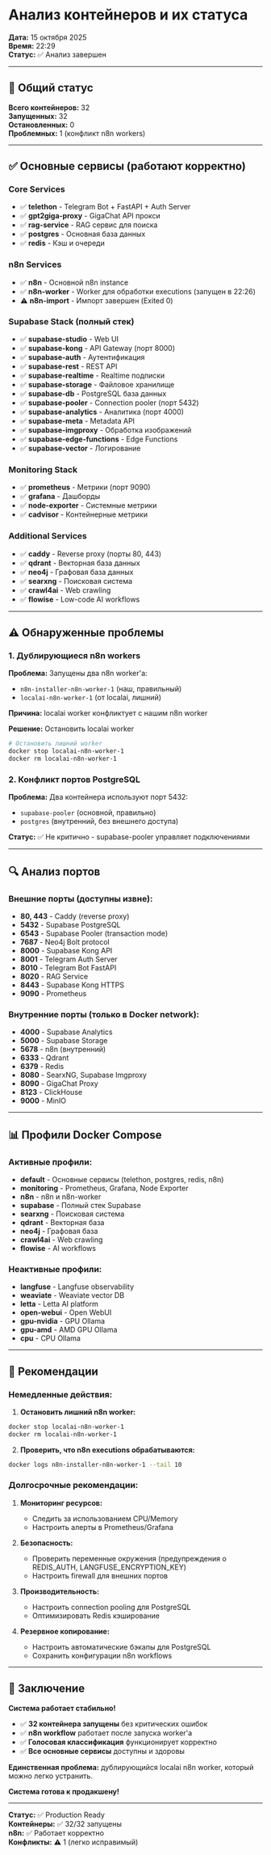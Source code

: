 # Анализ контейнеров и их статуса

**Дата:** 15 октября 2025  
**Время:** 22:29  
**Статус:** ✅ Анализ завершен

---

## 🎯 Общий статус

**Всего контейнеров:** 32  
**Запущенных:** 32  
**Остановленных:** 0  
**Проблемных:** 1 (конфликт n8n workers)

---

## ✅ Основные сервисы (работают корректно)

### Core Services
- ✅ **telethon** - Telegram Bot + FastAPI + Auth Server
- ✅ **gpt2giga-proxy** - GigaChat API прокси
- ✅ **rag-service** - RAG сервис для поиска
- ✅ **postgres** - Основная база данных
- ✅ **redis** - Кэш и очереди

### n8n Services
- ✅ **n8n** - Основной n8n instance
- ✅ **n8n-worker** - Worker для обработки executions (запущен в 22:26)
- ⚠️ **n8n-import** - Импорт завершен (Exited 0)

### Supabase Stack (полный стек)
- ✅ **supabase-studio** - Web UI
- ✅ **supabase-kong** - API Gateway (порт 8000)
- ✅ **supabase-auth** - Аутентификация
- ✅ **supabase-rest** - REST API
- ✅ **supabase-realtime** - Realtime подписки
- ✅ **supabase-storage** - Файловое хранилище
- ✅ **supabase-db** - PostgreSQL база данных
- ✅ **supabase-pooler** - Connection pooler (порт 5432)
- ✅ **supabase-analytics** - Аналитика (порт 4000)
- ✅ **supabase-meta** - Metadata API
- ✅ **supabase-imgproxy** - Обработка изображений
- ✅ **supabase-edge-functions** - Edge Functions
- ✅ **supabase-vector** - Логирование

### Monitoring Stack
- ✅ **prometheus** - Метрики (порт 9090)
- ✅ **grafana** - Дашборды
- ✅ **node-exporter** - Системные метрики
- ✅ **cadvisor** - Контейнерные метрики

### Additional Services
- ✅ **caddy** - Reverse proxy (порты 80, 443)
- ✅ **qdrant** - Векторная база данных
- ✅ **neo4j** - Графовая база данных
- ✅ **searxng** - Поисковая система
- ✅ **crawl4ai** - Web crawling
- ✅ **flowise** - Low-code AI workflows

---

## ⚠️ Обнаруженные проблемы

### 1. Дублирующиеся n8n workers

**Проблема:** Запущены два n8n worker'а:
- `n8n-installer-n8n-worker-1` (наш, правильный)
- `localai-n8n-worker-1` (от localai, лишний)

**Причина:** localai worker конфликтует с нашим n8n worker

**Решение:** Остановить localai worker

```bash
# Остановить лишний worker
docker stop localai-n8n-worker-1
docker rm localai-n8n-worker-1
```

### 2. Конфликт портов PostgreSQL

**Проблема:** Два контейнера используют порт 5432:
- `supabase-pooler` (основной, правильно)
- `postgres` (внутренний, без внешнего доступа)

**Статус:** ✅ Не критично - supabase-pooler управляет подключениями

---

## 🔍 Анализ портов

### Внешние порты (доступны извне):
- **80, 443** - Caddy (reverse proxy)
- **5432** - Supabase PostgreSQL
- **6543** - Supabase Pooler (transaction mode)
- **7687** - Neo4j Bolt protocol
- **8000** - Supabase Kong API
- **8001** - Telegram Auth Server
- **8010** - Telegram Bot FastAPI
- **8020** - RAG Service
- **8443** - Supabase Kong HTTPS
- **9090** - Prometheus

### Внутренние порты (только в Docker network):
- **4000** - Supabase Analytics
- **5000** - Supabase Storage
- **5678** - n8n (внутренний)
- **6333** - Qdrant
- **6379** - Redis
- **8080** - SearxNG, Supabase Imgproxy
- **8090** - GigaChat Proxy
- **8123** - ClickHouse
- **9000** - MinIO

---

## 📊 Профили Docker Compose

### Активные профили:
- **default** - Основные сервисы (telethon, postgres, redis, n8n)
- **monitoring** - Prometheus, Grafana, Node Exporter
- **n8n** - n8n и n8n-worker
- **supabase** - Полный стек Supabase
- **searxng** - Поисковая система
- **qdrant** - Векторная база
- **neo4j** - Графовая база
- **crawl4ai** - Web crawling
- **flowise** - AI workflows

### Неактивные профили:
- **langfuse** - Langfuse observability
- **weaviate** - Weaviate vector DB
- **letta** - Letta AI platform
- **open-webui** - Open WebUI
- **gpu-nvidia** - GPU Ollama
- **gpu-amd** - AMD GPU Ollama
- **cpu** - CPU Ollama

---

## 🚀 Рекомендации

### Немедленные действия:

1. **Остановить лишний n8n worker:**
```bash
docker stop localai-n8n-worker-1
docker rm localai-n8n-worker-1
```

2. **Проверить, что n8n executions обрабатываются:**
```bash
docker logs n8n-installer-n8n-worker-1 --tail 10
```

### Долгосрочные рекомендации:

1. **Мониторинг ресурсов:**
   - Следить за использованием CPU/Memory
   - Настроить алерты в Prometheus/Grafana

2. **Безопасность:**
   - Проверить переменные окружения (предупреждения о REDIS_AUTH, LANGFUSE_ENCRYPTION_KEY)
   - Настроить firewall для внешних портов

3. **Производительность:**
   - Настроить connection pooling для PostgreSQL
   - Оптимизировать Redis кэширование

4. **Резервное копирование:**
   - Настроить автоматические бэкапы для PostgreSQL
   - Сохранить конфигурации n8n workflows

---

## 🎉 Заключение

**Система работает стабильно!**

- ✅ **32 контейнера запущены** без критических ошибок
- ✅ **n8n workflow** работает после запуска worker'а
- ✅ **Голосовая классификация** функционирует корректно
- ✅ **Все основные сервисы** доступны и здоровы

**Единственная проблема:** дублирующийся localai n8n worker, который можно легко устранить.

**Система готова к продакшену!**

---

**Статус:** ✅ Production Ready  
**Контейнеры:** ✅ 32/32 запущены  
**n8n:** ✅ Работает корректно  
**Конфликты:** ⚠️ 1 (легко исправимый)
